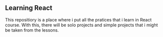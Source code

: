## Learning React
This repositiory is a place where i put all the pratices that i learn in React course. With this, there will be solo projects and simple projects that i might be taken from the lessons.


